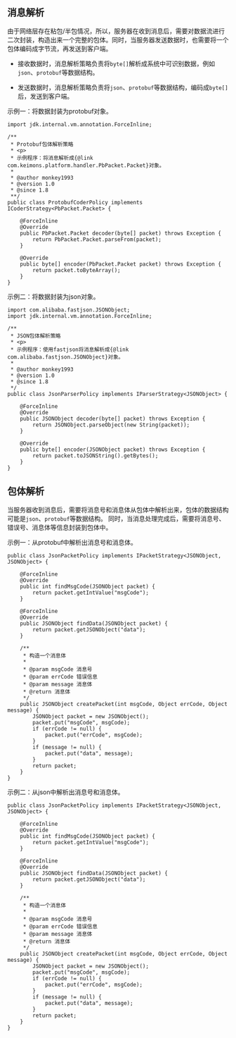 ## 消息解析 <!-- {docsify-ignore-all} -->

由于网络层存在粘包/半包情况，所以，服务器在收到消息后，需要对数据流进行二次封装，构造出来一个完整的包体。同时，当服务器发送数据时，也需要将一个包体编码成字节流，再发送到客户端。

* 接收数据时，消息解析策略负责将`byte[]`解析成系统中可识别数据，例如`json`、`protobuf`等数据结构。

* 发送数据时，消息解析策略负责将`json`、`protobuf`等数据结构，编码成`byte[]`后，发送到客户端。

示例一：将数据封装为protobuf对象。

```
import jdk.internal.vm.annotation.ForceInline;

/**
 * Protobuf包体解析策略
 * <p>
 * 示例程序：将消息解析成{@link com.keimons.platform.handler.PbPacket.Packet}对象。
 *
 * @author monkey1993
 * @version 1.0
 * @since 1.8
 **/
public class ProtobufCoderPolicy implements ICoderStrategy<PbPacket.Packet> {

	@ForceInline
	@Override
	public PbPacket.Packet decoder(byte[] packet) throws Exception {
		return PbPacket.Packet.parseFrom(packet);
	}

	@Override
	public byte[] encoder(PbPacket.Packet packet) throws Exception {
		return packet.toByteArray();
	}
}
```

示例二：将数据封装为json对象。

```
import com.alibaba.fastjson.JSONObject;
import jdk.internal.vm.annotation.ForceInline;

/**
 * JSON包体解析策略
 * <p>
 * 示例程序：使用fastjson将消息解析成{@link com.alibaba.fastjson.JSONObject}对象。
 *
 * @author monkey1993
 * @version 1.0
 * @since 1.8
 */
public class JsonParserPolicy implements IParserStrategy<JSONObject> {

	@ForceInline
	@Override
	public JSONObject decoder(byte[] packet) throws Exception {
		return JSONObject.parseObject(new String(packet));
	}

	@Override
	public byte[] encoder(JSONObject packet) throws Exception {
		return packet.toJSONString().getBytes();
	}
}
```

## 包体解析

当服务器收到消息后，需要将消息号和消息体从包体中解析出来，包体的数据结构可能是`json`、`protobuf`等数据结构。
同时，当消息处理完成后，需要将消息号、错误号、消息体等信息封装到包体中。

示例一：从protobuf中解析出消息号和消息体。

```
public class JsonPacketPolicy implements IPacketStrategy<JSONObject, JSONObject> {

	@ForceInline
	@Override
	public int findMsgCode(JSONObject packet) {
		return packet.getIntValue("msgCode");
	}

	@ForceInline
	@Override
	public JSONObject findData(JSONObject packet) {
		return packet.getJSONObject("data");
	}

	/**
	 * 构造一个消息体
	 *
	 * @param msgCode 消息号
	 * @param errCode 错误信息
	 * @param message 消息体
	 * @return 消息体
	 */
	public JSONObject createPacket(int msgCode, Object errCode, Object message) {
		JSONObject packet = new JSONObject();
		packet.put("msgCode", msgCode);
		if (errCode != null) {
			packet.put("errCode", msgCode);
		}
		if (message != null) {
			packet.put("data", message);
		}
		return packet;
	}
}
```

示例二：从json中解析出消息号和消息体。

```
public class JsonPacketPolicy implements IPacketStrategy<JSONObject, JSONObject> {

	@ForceInline
	@Override
	public int findMsgCode(JSONObject packet) {
		return packet.getIntValue("msgCode");
	}

	@ForceInline
	@Override
	public JSONObject findData(JSONObject packet) {
		return packet.getJSONObject("data");
	}

	/**
	 * 构造一个消息体
	 *
	 * @param msgCode 消息号
	 * @param errCode 错误信息
	 * @param message 消息体
	 * @return 消息体
	 */
	public JSONObject createPacket(int msgCode, Object errCode, Object message) {
		JSONObject packet = new JSONObject();
		packet.put("msgCode", msgCode);
		if (errCode != null) {
			packet.put("errCode", msgCode);
		}
		if (message != null) {
			packet.put("data", message);
		}
		return packet;
	}
}
```